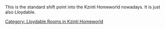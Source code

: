 This is the standard shift point into the Kzinti Homeworld nowadays. It
is just also Lloydable.

[Category: Lloydable Rooms in Kzinti
Homeworld](Category:_Lloydable_Rooms_in_Kzinti_Homeworld "wikilink")
